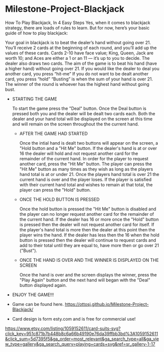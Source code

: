 # Milestone-Project-Blackjack

How To Play Blackjack, In 4 Easy Steps
Yes, when it comes to blackjack strategy, there are loads of rules to learn. But for now, here’s your basic guide of how to play blackjack:

Your goal in blackjack is to beat the dealer’s hand without going over 21.
You’ll receive 2 cards at the beginning of each round, and you’ll add up the values of these cards.
Cards 2-10 have face value; King, Queen, Jack are worth 10; and Aces are either a 1 or an 11 — it’s up to you to decide.
The dealer also draws two cards. The aim of the game is to beat his hand (have a higher hand) without going over 21.
If you would like the dealer to deal you another card, you press “hit-me”
If you do not want to be dealt another card, you press “hold”
“Busting” is when the sum of your hand is over 21.
The winner of the round is whoever has the highest hand without going bust.

- STARTING THE GAME

  To start the game press the "Deal" button. Once the Deal button is pressed both you and the dealer will be dealt two cards each. Both the dealer and your hand total will be displayed on the screen at this time and will remain on the screen throughout the the current hand.

  - AFTER THE GAME HAD STARTED

    Once the intial hand is dealt two buttons will appear on the screen, a "Hold button and a "Hit Me" button. If the dealer's hand is at or over 16 the dealer will hold and not request another card for the remainder of the current hand. In order for the player to request another card, press the "Hit Me" button. The player can press the "Hit Me" button as many times as they wish as long as the players hand total is at or under 21. Once the players hand total is over 21 the current hand is over and the player loses. If the player is satisfied with their current hand total and wishes to remain at that total, the player can press the "Hold" button.

  - ONCE THE HOLD BUTTON IS PRESSED

    Once the hold button is pressed the "Hit Me" button is disabled and the player can no longer request another card for the remainder of the current hand.
    If the dealer has 16 or more once the "Hold" button is pressed then the dealer will not request another card for itself. If the player's hand total is more then the dealer at this point then the player wins the hand. If the dealer has less then the 16 when the hold button is pressed then the dealer will continue to request cards and add to their total until they are equal to, have more then or go over 21 ("Bust").

  - ONCE THE HAND IS OVER AND THE WINNER IS DISPLAYED ON THE SCREEN

    Once the hand is over and the screen displays the winner, press the "Play Again" button and the next hand will began with the "Deal" button displayed again.

- ENJOY THE GAME!!!

- Game can be found here.
https://ottosj.github.io/Milestone-Project-Blackjack/


- Card design is form esty.com and is free for commercial use!

https://www.etsy.com/listing/1059152611/card-suits-svg?click_key=951c871b7b448b8c6a66b49190e76da39ffbb3bd%3A1059152611&click_sum=5d7395f5&ga_order=most_relevant&ga_search_type=all&ga_view_type=gallery&ga_search_query=playing+cards+svg&ref=sr_gallery-1-17
